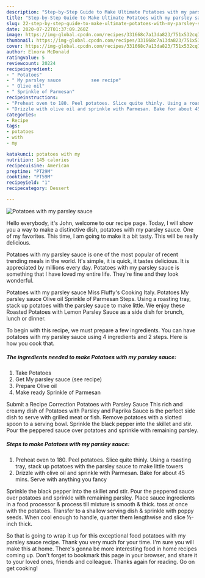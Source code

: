 ```yaml
---
description: "Step-by-Step Guide to Make Ultimate Potatoes with my parsley sauce"
title: "Step-by-Step Guide to Make Ultimate Potatoes with my parsley sauce"
slug: 22-step-by-step-guide-to-make-ultimate-potatoes-with-my-parsley-sauce
date: 2020-07-22T01:37:09.260Z
image: https://img-global.cpcdn.com/recipes/331668c7a13da823/751x532cq70/potatoes-with-my-parsley-sauce-recipe-main-photo.jpg
thumbnail: https://img-global.cpcdn.com/recipes/331668c7a13da823/751x532cq70/potatoes-with-my-parsley-sauce-recipe-main-photo.jpg
cover: https://img-global.cpcdn.com/recipes/331668c7a13da823/751x532cq70/potatoes-with-my-parsley-sauce-recipe-main-photo.jpg
author: Elnora McDonald
ratingvalue: 5
reviewcount: 20224
recipeingredient:
- " Potatoes"
- " My parsley sauce           see recipe"
- " Olive oil"
- " Sprinkle of Parmesan"
recipeinstructions:
- "Preheat oven to 180. Peel potatoes. Slice quite thinly. Using a roasting tray, stack up potatoes with the parsley sauce to make little towers"
- "Drizzle with olive oil and sprinkle with Parmesan. Bake for about 45 mins. Serve with anything you fancy"
categories:
- Recipe
tags:
- potatoes
- with
- my

katakunci: potatoes with my 
nutrition: 145 calories
recipecuisine: American
preptime: "PT29M"
cooktime: "PT59M"
recipeyield: "1"
recipecategory: Dessert

---
```



![Potatoes with my parsley sauce](https://img-global.cpcdn.com/recipes/331668c7a13da823/751x532cq70/potatoes-with-my-parsley-sauce-recipe-main-photo.jpg)

Hello everybody, it's John, welcome to our recipe page. Today, I will show you a way to make a distinctive dish, potatoes with my parsley sauce. One of my favorites. This time, I am going to make it a bit tasty. This will be really delicious.

Potatoes with my parsley sauce is one of the most popular of recent trending meals in the world. It's simple, it is quick, it tastes delicious. It is appreciated by millions every day. Potatoes with my parsley sauce is something that I have loved my entire life. They're fine and they look wonderful.

Potatoes with my parsley sauce Miss Fluffy&#39;s Cooking Italy. Potatoes My parsley sauce Olive oil Sprinkle of Parmesan Steps. Using a roasting tray, stack up potatoes with the parsley sauce to make little. We enjoy these Roasted Potatoes with Lemon Parsley Sauce as a side dish for brunch, lunch or dinner.


To begin with this recipe, we must prepare a few ingredients. You can have potatoes with my parsley sauce using 4 ingredients and 2 steps. Here is how you cook that.

<!--inarticleads1-->

##### The ingredients needed to make Potatoes with my parsley sauce:

1. Take  Potatoes
1. Get  My parsley sauce           (see recipe)
1. Prepare  Olive oil
1. Make ready  Sprinkle of Parmesan


Submit a Recipe Correction Potatoes with Parsley Sauce This rich and creamy dish of Potatoes with Parsley and Paprika Sauce is the perfect side dish to serve with grilled meat or fish. Remove potatoes with a slotted spoon to a serving bowl. Sprinkle the black pepper into the skillet and stir. Pour the peppered sauce over potatoes and sprinkle with remaining parsley. 

<!--inarticleads2-->

##### Steps to make Potatoes with my parsley sauce:

1. Preheat oven to 180. Peel potatoes. Slice quite thinly. Using a roasting tray, stack up potatoes with the parsley sauce to make little towers
1. Drizzle with olive oil and sprinkle with Parmesan. Bake for about 45 mins. Serve with anything you fancy


Sprinkle the black pepper into the skillet and stir. Pour the peppered sauce over potatoes and sprinkle with remaining parsley. Place sauce ingredients in a food processor &amp; process till mixture is smooth &amp; thick. toss at once with the potatoes. Transfer to a shallow serving dish &amp; sprinkle with poppy seeds. When cool enough to handle, quarter them lengthwise and slice ½-inch thick. 

So that is going to wrap it up for this exceptional food potatoes with my parsley sauce recipe. Thank you very much for your time. I'm sure you will make this at home. There's gonna be more interesting food in home recipes coming up. Don't forget to bookmark this page in your browser, and share it to your loved ones, friends and colleague. Thanks again for reading. Go on get cooking!
